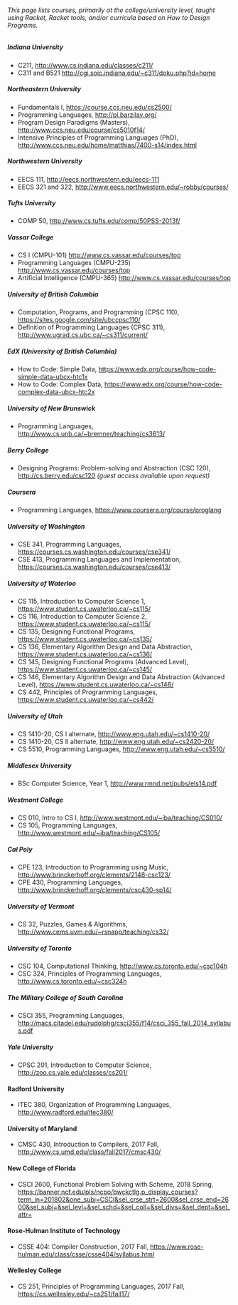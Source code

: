 ###### This page lists courses, primarily at the college/university level, taught using Racket, Racket tools, and/or curricula based on How to Design Programs.

##### Indiana University

* C211, http://www.cs.indiana.edu/classes/c211/
* C311 and B521 http://cgi.soic.indiana.edu/~c311/doku.php?id=home

##### Northeastern University

* Fundamentals I, https://course.ccs.neu.edu/cs2500/
* Programming Languages, http://pl.barzilay.org/
* Program Design Paradigms (Masters), http://www.ccs.neu.edu/course/cs5010f14/
* Intensive Principles of Programming Languages (PhD), http://www.ccs.neu.edu/home/matthias/7400-s14/index.html

##### Northwestern University

* EECS 111, http://eecs.northwestern.edu/eecs-111
* EECS 321 and 322, http://www.eecs.northwestern.edu/~robby/courses/

##### Tufts University

* COMP 50, http://www.cs.tufts.edu/comp/50PSS-2013f/

##### Vassar College

* CS I (CMPU-101) http://www.cs.vassar.edu/courses/top
* Programming Languages (CMPU-235) http://www.cs.vassar.edu/courses/top
* Artificial Intelligence (CMPU-365) http://www.cs.vassar.edu/courses/top

##### University of British Columbia

* Computation, Programs, and Programming (CPSC 110), https://sites.google.com/site/ubccpsc110/
* Definition of Programming Languages (CPSC 311), http://www.ugrad.cs.ubc.ca/~cs311/current/

##### EdX (University of British Columbia)

* How to Code: Simple Data,
https://www.edx.org/course/how-code-simple-data-ubcx-htc1x
* How to Code: Complex Data,
https://www.edx.org/course/how-code-complex-data-ubcx-htc2x

##### University of New Brunswick 

* Programming Languages, http://www.cs.unb.ca/~bremner/teaching/cs3613/

##### Berry College

* Designing Programs: Problem-solving and Abstraction (CSC 120), http://cs.berry.edu/csc120 _(guest access available upon request)_

##### Coursera

* Programming Languages, https://www.coursera.org/course/proglang

##### University of Washington
* CSE 341, Programming Languages, https://courses.cs.washington.edu/courses/cse341/
* CSE 413, Programming Languages and Implementation, https://courses.cs.washington.edu/courses/cse413/

##### University of Waterloo

* CS 115, Introduction to Computer Science 1, https://www.student.cs.uwaterloo.ca/~cs115/
* CS 116, Introduction to Computer Science 2, https://www.student.cs.uwaterloo.ca/~cs115/
* CS 135, Designing Functional Programs, https://www.student.cs.uwaterloo.ca/~cs135/
* CS 136, Elementary Algorithm Design and Data Abstraction, https://www.student.cs.uwaterloo.ca/~cs136/
* CS 145, Designing Functional Programs (Advanced Level), https://www.student.cs.uwaterloo.ca/~cs145/
* CS 146, Elementary Algorithm Design and Data Abstraction (Advanced Level), https://www.student.cs.uwaterloo.ca/~cs146/
* CS 442, Principles of Programming Languages, https://www.student.cs.uwaterloo.ca/~cs442/

##### University of Utah

* CS 1410-20, CS I alternate, http://www.eng.utah.edu/~cs1410-20/
* CS 1410-20, CS II alternate,  http://www.eng.utah.edu/~cs2420-20/
* CS 5510, Programming Languages, http://www.eng.utah.edu/~cs5510/

##### Middlesex University

* BSc Computer Science, Year 1, http://www.rmnd.net/pubs/els14.pdf

##### Westmont College

* CS 010, Intro to CS I, http://www.westmont.edu/~iba/teaching/CS010/
* CS 105, Programming Languages, http://www.westmont.edu/~iba/teaching/CS105/

##### Cal Poly

* CPE 123, Introduction to Programming using Music, http://www.brinckerhoff.org/clements/2148-csc123/
* CPE 430, Programming Languages, http://www.brinckerhoff.org/clements/csc430-sp14/

##### University of Vermont

* CS 32, Puzzles, Games & Algorithms, http://www.cems.uvm.edu/~rsnapp/teaching/cs32/

##### University of Toronto

* CSC 104, Computational Thinking, http://www.cs.toronto.edu/~csc104h
* CSC 324, Principles of Programming Languages, http://www.cs.toronto.edu/~csc324h

##### The Military College of South Carolina

* CSCI 355, Programming Languages, http://macs.citadel.edu/rudolphg/csci355/f14/csci_355_fall_2014_syllabus.pdf

##### Yale University

* CPSC 201, Introduction to Computer Science, http://zoo.cs.yale.edu/classes/cs201/

#### Radford University

* ITEC 380, Organization of Programming Languages, http://www.radford.edu/itec380/

#### University of Maryland

* CMSC 430, Introduction to Compilers, 2017 Fall, http://www.cs.umd.edu/class/fall2017/cmsc430/ 

#### New College of Florida

* CSCI 2600, Functional Problem Solving with Scheme, 2018 Spring, https://banner.ncf.edu/pls/ncpo/bwckctlg.p_display_courses?term_in=201802&one_subj=CSCI&sel_crse_strt=2600&sel_crse_end=2600&sel_subj=&sel_levl=&sel_schd=&sel_coll=&sel_divs=&sel_dept=&sel_attr=

#### Rose-Hulman Institute of Technology

* CSSE 404: Compiler Construction, 2017 Fall, https://www.rose-hulman.edu/class/csse/csse404/syllabus.html

#### Wellesley College

* CS 251, Principles of Programming Languages, 2017 Fall, https://cs.wellesley.edu/~cs251/fall17/